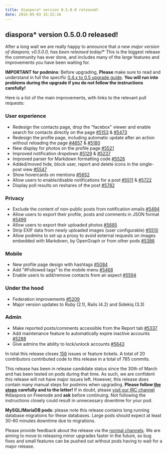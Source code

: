 ```yaml
---
title: diaspora* version 0.5.0.0 released!
date: 2015-05-03 15:32:34
---
```


## diaspora* version 0.5.0.0 released!

After a long wait we are really happy to announce that **a new major version of diaspora*, v0.5.0.0, has been released today!** This is the biggest release the community has ever done, and includes many of the large features and improvements you have been waiting for.

**IMPORTANT for podmins**: Before upgrading, **Please** make sure to read and understand in full the specific [0.4.x to 0.5 upgrade guide](https://wiki.diasporafoundation.org/Updating#Updating_diaspora.2A_0.4_to_diaspora.2A_0.5). **You will run into problems during the upgrade if you do not follow the instructions carefully!**

Here is a list of the main improvements, with links to the relevant pull requests:

### User experience

- Redesign the contacts page, drop the "facebox" viewer and enable search for contacts directly on the page [#5153](https://github.com/diaspora/diaspora/pull/5153) & [#5473](https://github.com/diaspora/diaspora/pull/5473)
- Redesign the profile page, including automatic update after an action without reloading the page [#4657](https://github.com/diaspora/diaspora/pull/4657) & [#5180](https://github.com/diaspora/diaspora/pull/5180)
- New display for photos on the profile page [#5521](https://github.com/diaspora/diaspora/pull/5521)
- Improved notification dropdown [#5129](https://github.com/diaspora/diaspora/pull/5129) & [#5237](https://github.com/diaspora/diaspora/pull/5237)
- Improved parser for Markdown formatting code [#5526](https://github.com/diaspora/diaspora/pull/5526)
- Added/moved hide, block user, report and delete icons in the single-post view [#5547](https://github.com/diaspora/diaspora/pull/5547)
- Show hovercards on mentions [#5652](https://github.com/diaspora/diaspora/pull/5652)
- Allow users to enable/disable notifications for a post [#5511](https://github.com/diaspora/diaspora/pull/5511) & [#5722](https://github.com/diaspora/diaspora/pull/5722)
- Display poll results on reshares of the post [#5782](https://github.com/diaspora/diaspora/pull/5782)
    
### Privacy

- Exclude the content of non-public posts from notification emails [#5494](https://github.com/diaspora/diaspora/pull/5494)
- Allow users to export their profile, posts and comments in JSON format [#5499](https://github.com/diaspora/diaspora/pull/5499)
- Allow users to export their uploaded photos [#5685](https://github.com/diaspora/diaspora/pull/5685)
- Strip EXIF data from newly uploaded images (user configurable) [#5510](https://github.com/diaspora/diaspora/pull/5510)
- Allow podmins to set up a proxy to avoid external requests on images embedded with Markdown, by OpenGraph or from other pods [#5386](https://github.com/diaspora/diaspora/pull/5386)
    
### Mobile

- New profile page design with hashtags [#5084](https://github.com/diaspora/diaspora/pull/5084)
- Add "\#Followed tags" to the mobile menu [#5468](https://github.com/diaspora/diaspora/pull/5468)
- Enable users to add/remove contacts from an aspect [#5594](https://github.com/diaspora/diaspora/pull/5594)
    
### Under the hood

- Federation improvements [#5209](https://github.com/diaspora/diaspora/pull/5209)
- Major version updates to Ruby (2.1), Rails (4.2) and Sidekiq (3.3)
    
### Admin

- Make reported posts/comments accessible from the Report tab [#5337](https://github.com/diaspora/diaspora/pull/5337)
- Add maintenance feature to automatically expire inactive accounts [#5288](https://github.com/diaspora/diaspora/pull/5288)
- Give admins the ability to lock/unlock accounts [#5643](https://github.com/diaspora/diaspora/pull/5643)

In total this release closes [156](https://github.com/diaspora/diaspora/issues?q=is%3Aissue+milestone%3A0.5.0.0+is%3Aclosed) issues or feature tickets. A total of 20 contributors contributed code to this release in a total of 785 commits.

This release has been in release candidate status since the 30th of March and has been tested on pods during that time. As such, we are confident this release will not have major issues left. However, this release does contain many manual steps for podmins when upgrading. **Please follow [the steps](https://wiki.diasporafoundation.org/Updating#Updating_diaspora.2A_0.4_to_diaspora.2A_0.5) carefully and to the letter!** If in doubt, please [visit our IRC channel](https://wiki.diasporafoundation.org/How_we_communicate#IRC) #diaspora on Freenode and **ask** before continuing. Not following the instructions closely could result in unnecessary downtime for your pod.

**MySQL/MariaDB pods**: please note this release contains long running database migrations for these databases. Large pods should expect at least 30-60 minutes downtime due to migrations.

Please provide feedback about the release via the [normal channels](https://wiki.diasporafoundation.org/How_we_communicate). We are aiming to move to releasing minor upgrades faster in the future, so bug fixes and small features can be pushed out without pods having to wait for a major release.
